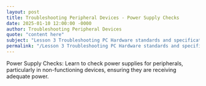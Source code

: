 ```yaml
---
layout: post
title: Troubleshooting Peripheral Devices - Power Supply Checks
date: 2025-01-10 12:00:00 -0000
author: Troubleshooting Peripheral Devices
quote: "content here"
subject: "Lesson 3 Troubleshooting PC Hardware standards and specifications"
permalink: "/Lesson 3 Troubleshooting PC Hardware standards and specifications/Troubleshooting Peripheral Devices/Troubleshooting Peripheral Devices - Power Supply Checks"
---
```


Power Supply Checks: Learn to check power supplies for peripherals, particularly in non-functioning devices, ensuring they are receiving adequate power.
